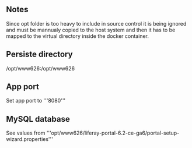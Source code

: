 ## Notes

Since opt folder is too heavy to include in source control it is being ignored and must be mannualy copied to the host system and then it has to be mapped to the virtual directory inside the docker container.

## Persiste directory

/opt/www626:/opt/www626

## App port

Set app port to '''8080'''

## MySQL database

See values from '''opt/www626/liferay-portal-6.2-ce-ga6/portal-setup-wizard.properties'''
